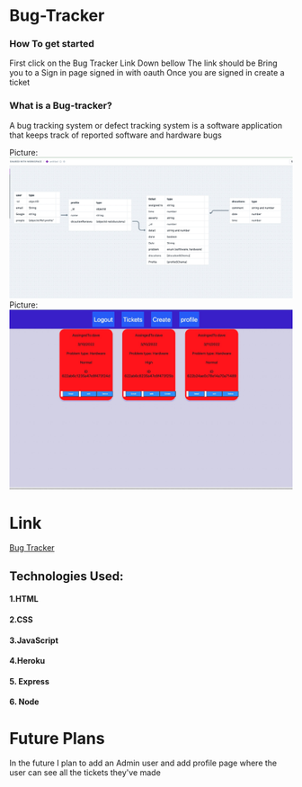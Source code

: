 # Bug-Tracker
### How To get started
  First click on the Bug Tracker Link Down bellow 
  The link should be Bring you to a Sign in page signed 
  in with oauth Once you are signed in create  a ticket 
### What is a Bug-tracker?
A bug tracking system or defect tracking system is a software application that keeps track of reported software and hardware bugs 

Picture:![board](./public/board.jpg)
Picture:![alt text](./public/tickets.jpg)



# Link
[Bug Tracker](https://computer-tracker-bugs.herokuapp.com/)

## Technologies Used:
#### 1.HTML
#### 2.CSS
#### 3.JavaScript
#### 4.Heroku
#### 5. Express
#### 6. Node

# Future Plans
In the future I plan to add an Admin user and add profile page where the 
user can see all the tickets they've made 
